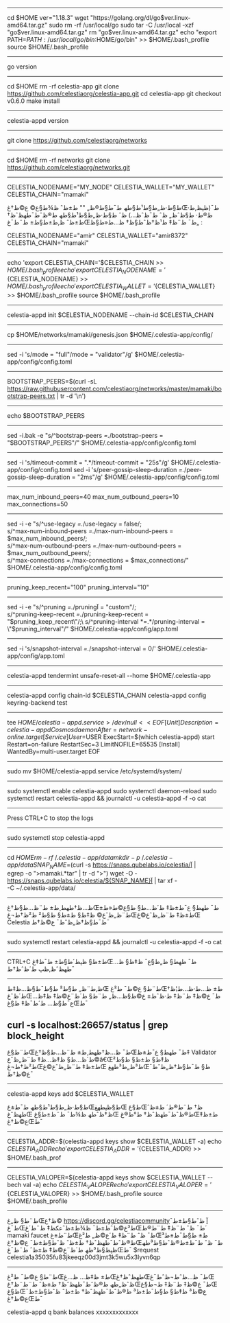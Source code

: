 
-------------------------------------------------
cd $HOME
ver="1.18.3"
wget "https://golang.org/dl/go$ver.linux-amd64.tar.gz"
sudo rm -rf /usr/local/go
sudo tar -C /usr/local -xzf "go$ver.linux-amd64.tar.gz"
rm "go$ver.linux-amd64.tar.gz"
echo "export PATH=$PATH:/usr/local/go/bin:$HOME/go/bin" >> $HOME/.bash_profile
source $HOME/.bash_profile

---------------------------------------------------
go version

--------------------------------------
cd $HOME
rm -rf celestia-app
git clone https://github.com/celestiaorg/celestia-app.git
cd celestia-app
git checkout v0.6.0
make install

-------------------------------------------------
celestia-appd version

-------------------------------------------
git clone https://github.com/celestiaorg/networks

-------------------------------
cd $HOME
rm -rf networks
git clone https://github.com/celestiaorg/networks.git

--------------------------
CELESTIA_NODENAME="MY_NODE" 
CELESTIA_WALLET="MY_WALLET"
CELESTIA_CHAIN="mamaki"

ط§ط·ظ„ط§ط¹ط§طھ  ط¯ط§ط®ظ„ "" ط±ظˆ ظ¾ط§ع© ع©ظ†غŒط¯(ظپظ‚ط· ط®ط· ط§ظˆظ„ ظˆ ط¯ظˆظ…) ظˆ ط§ط·ظ„ط§ط¹ط§طھ ط®ظˆط¯طھظˆظ† ط±ظˆ ظ‚ط±ط§ط± ط¨ط¯غŒط¯
ط¨ظ‡ ط¹ظ†ظˆط§ظ† ظ…ط«ط§ظ„ :

CELESTIA_NODENAME="amir" 
CELESTIA_WALLET="amir8372"
CELESTIA_CHAIN="mamaki"

----------------------------------------------------------
echo 'export CELESTIA_CHAIN='$CELESTIA_CHAIN >> $HOME/.bash_profile
echo 'export CELESTIA_NODENAME='${CELESTIA_NODENAME} >> $HOME/.bash_profile
echo 'export CELESTIA_WALLET='${CELESTIA_WALLET} >> $HOME/.bash_profile
source $HOME/.bash_profile

------------------------------------------------
celestia-appd init $CELESTIA_NODENAME --chain-id $CELESTIA_CHAIN

-------------------------------------
cp $HOME/networks/mamaki/genesis.json $HOME/.celestia-app/config/

---------------------------------------
sed -i 's/mode = \"full\"/mode = \"validator\"/g' $HOME/.celestia-app/config/config.toml

---------------------------------------------
BOOTSTRAP_PEERS=$(curl -sL https://raw.githubusercontent.com/celestiaorg/networks/master/mamaki/bootstrap-peers.txt | tr -d '\n')

--------------------------------------------------
echo $BOOTSTRAP_PEERS

------------------------------------------------
sed -i.bak -e "s/^bootstrap-peers *=.*/bootstrap-peers = \"$BOOTSTRAP_PEERS\"/" $HOME/.celestia-app/config/config.toml

-----------------------------------------------------------
sed -i 's/timeout-commit = ".*/timeout-commit = "25s"/g' $HOME/.celestia-app/config/config.toml
sed -i 's/peer-gossip-sleep-duration *=.*/peer-gossip-sleep-duration = "2ms"/g' $HOME/.celestia-app/config/config.toml

-----------------------------------------------------------------
max_num_inbound_peers=40 
max_num_outbound_peers=10 
max_connections=50

----------------------------------------------------------------
sed -i -e "s/^use-legacy *=.*/use-legacy = false/;\
s/^max-num-inbound-peers *=.*/max-num-inbound-peers = $max_num_inbound_peers/;\
s/^max-num-outbound-peers *=.*/max-num-outbound-peers = $max_num_outbound_peers/;\
s/^max-connections *=.*/max-connections = $max_connections/" $HOME/.celestia-app/config/config.toml

------------------------------------------------
pruning_keep_recent="100" 
pruning_interval="10"

------------------------------------------------------

sed -i -e "s/^pruning *=.*/pruningآ = \"custom\"/;\
s/^pruning-keep-recent *=.*/pruning-keep-recent = \"$pruning_keep_recent\"/;\
s/^pruning-interval *=.*/pruning-interval = \"$pruning_interval\"/" $HOME/.celestia-app/config/app.toml

--------------------------------------------

sed -i 's/snapshot-interval *=.*/snapshot-interval = 0/' $HOME/.celestia-app/config/app.toml

---------------------------------------------------
celestia-appd tendermint unsafe-reset-all --home $HOME/.celestia-app

---------------------------------------------------

celestia-appd config chain-id $CELESTIA_CHAIN
celestia-appd config keyring-backend test

-------------------------------------------------------
tee $HOME/celestia-appd.service > /dev/null <<EOF
[Unit]
  Description=celestia-appd Cosmos daemon
  After=network-online.target
[Service]
  User=$USER
  ExecStart=$(which celestia-appd) start
  Restart=on-failure
  RestartSec=3
  LimitNOFILE=65535
[Install]
  WantedBy=multi-user.target
EOF

---------------------------------------------------
sudo mv $HOME/celestia-appd.service /etc/systemd/system/

----------------------------------------------------
sudo systemctl enable celestia-appd
sudo systemctl daemon-reload
sudo systemctl restart celestia-appd && journalctl -u celestia-appd -f -o cat

------------------------------------------------------------
Press CTRL+C to stop the logs

-------------------------------------------------------------

sudo systemctl stop celestia-appd

--------------------------------------------------------------

cd $HOME
rm -rf ~/.celestia-app/data
mkdir -p ~/.celestia-app/data
SNAP_NAME=$(curl -s https://snaps.qubelabs.io/celestia/آ | \
    egrep -o ">mamaki.*tar" | tr -d ">")
wget -O - https://snaps.qubelabs.io/celestia/${SNAP_NAME}آ | tar xf - \
    -C ~/.celestia-app/data/

------------------------------------------------------------------
ظ…ظ†طھط¸ط± ط¨ظ…ط§ظ†غŒط¯ طھط§ ع¯ط±ظ‡ ط´ظ…ط§ ط§ع©ط«ط± ط¨ظ„ظˆع© ظ‡ط§ ط±ط§ ط§ط² ط²ظ†ط¬غŒط±ظ‡ ط¨ظ„ظˆع©غŒ Celestia ط¯ط§ظ†ظ„ظˆط¯ ع©ظ†ط¯

--------------------------------------------------
sudo systemctl restart celestia-appd && journalctl -u celestia-appd -f -o cat

-------------------------------------------------
CTRL+C ط±ط§ ظپط´ط§ط± ط¯ظ‡غŒط¯ طھط§ ظ„ط§ع¯ ظ‡ط§ ظ…طھظˆظ‚ظپ ط´ظˆظ†ط¯

---------------------------------
ظ‚ط¨ظ„ ط§ط² ط§ط¯ط§ظ…ظ‡طŒ ط¨ط§ ع©ط¯ ط²غŒط± ظ…ط·ظ…ط¦ظ† ط´ظˆغŒط¯ ع©ظ‡ ط¨ظ‡ ط·ظˆط± ع©ط§ظ…ظ„ ط¨ط§ ط´ط¨ع©ظ‡ ظ‡ظ…ع¯ط§ظ… ط´ط¯ظ‡ ط§غŒط¯ 

curl -s localhost:26657/status | grep block_height
------------------------------------------------
ط¨ط§غŒط¯ ظ…ظ†طھط¸ط± ط¨ظ…ط§ظ†غŒط¯ طھط§ ع¯ط±ظ‡ Validator ط´ظ…ط§ ظ‡ظ…ظ‡ ط¨ظ„ظˆع©â€Œظ‡ط§ ط±ط§ ط§ط² ط²ظ†ط¬غŒط±ظ‡ ط¨ظ„ظˆع©غŒ ط³ظ„ط³طھغŒط§ ط¯ط§ظ†ظ„ظˆط¯ ع©ظ†ط¯

---------------------------------------------------

celestia-appd keys add $CELESTIA_WALLET

ط§ط·ظ„ط§ط¹ط§طھ ط¯ط±غŒط§ظپطھغŒ ط§غŒظ† ط¨ط®ط´ ط±ظˆ طھظˆغŒ ظ†ظˆطھ ظ¾ط¯ ط¨ط±ط§غŒ ط®ظˆط¯طھظˆظ† ط°ط®غŒط±ظ‡ ع©ظ†غŒط¯

-----------------------------------
CELESTIA_ADDR=$(celestia-appd keys show $CELESTIA_WALLET -a) 
echo $CELESTIA_ADDR 
echo 'export CELESTIA_ADDR='${CELESTIA_ADDR} >> $HOME/.bash_prof

------------------------------------------------
CELESTIA_VALOPER=$(celestia-appd keys show $CELESTIA_WALLET --bech val -a) 
echo $CELESTIA_VALOPER 
echo 'export CELESTIA_VALOPER='${CELESTIA_VALOPER} >> $HOME/.bash_profile 
source $HOME/.bash_profile

--------------------------------------------
ط¨ط§ ظ„غŒظ†ع© https://discord.gg/celestiacommunityآ ظˆط§ط±ط¯ ط¯غŒط³ع©ظˆط±ط¯ ظ¾ط±ظˆعکظ‡ ط¨ط´غŒط¯ ظˆ ط¨ظ‡ ط¨ط®ط´ mamaki faucet  ط¨ط±غŒط¯ ظˆ ط¨ظ‡ ط´ع©ظ„ ط²غŒط± ط§ط¯ط±ط³ ط®ظˆط¯طھظˆظ† ط±ظˆ ظˆط§ط±ط¯ ع©ظ†غŒط¯ ظˆ ط¯ط±ط®ظˆط§ط³طھ ظپط§ط³طھ ط´ط¨ع©ظ‡ ط±ظˆ ط¨ط¯غŒط¯
$request celestia1a35035fu83jkeeqz00d3jmt3k5wu5x3lyvn6qp

------------------------------------- 
ط¨ط§ ع©ط¯ ط²غŒط± ظ‡ظ… ظ…غŒطھظˆظ†غŒط¯ ظ…ظˆط¬ظˆط¯غŒ ظˆظ„طھ ط®ظˆط¯طھظˆظ† ط±ظˆ ط¨ط¨ظ†غŒط¯  ع©ظ‡ ط¨ظ‡ ط¬ط§غŒ ط§غŒع©ط³ ظ‡ط§ ط§ط¯ط±ط³ ط®ظˆط¯طھظˆظ† ط±ظˆ ظˆط§ط±ط¯ ع©ظ†غŒط¯ 

celestia-appd q bank balances xxxxxxxxxxxxx
